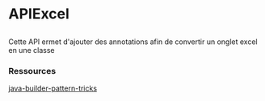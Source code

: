 # APIExcel
##
Cette API ermet d'ajouter des annotations afin de convertir un onglet excel en une classe
### Ressources
[java-builder-pattern-tricks](https://github.com/davidmoten/java-builder-pattern-tricks)
